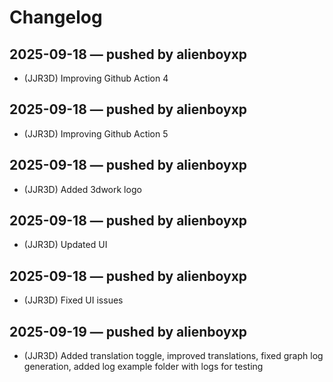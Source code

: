 # Changelog

## 2025-09-18 — pushed by alienboyxp
- (JJR3D) Improving Github Action 4

## 2025-09-18 — pushed by alienboyxp
- (JJR3D) Improving Github Action 5

## 2025-09-18 — pushed by alienboyxp
- (JJR3D) Added 3dwork logo

## 2025-09-18 — pushed by alienboyxp
- (JJR3D) Updated UI

## 2025-09-18 — pushed by alienboyxp
- (JJR3D) Fixed UI issues

## 2025-09-19 — pushed by alienboyxp
- (JJR3D) Added translation toggle, improved translations, fixed graph log generation, added log example folder with logs for testing

